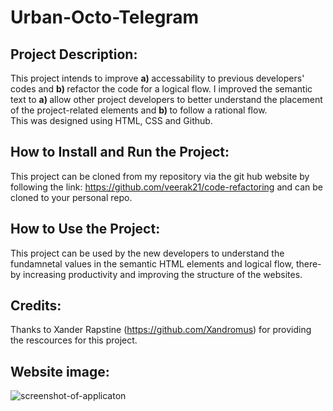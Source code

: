 # Urban-Octo-Telegram
## Project Description:
This project intends to improve 
<b>   a) </b> accessability to previous developers' codes and 
 <b>  b) </b> refactor the code for a logical flow. 
I improved the semantic text to 
<b>   a) </b> allow other project developers to better understand the placement of the project-related elements and 
<b>   b) </b> to follow a rational flow.  
This was designed using HTML, CSS and Github.
## How to Install and Run the Project:
This project can be cloned from my repository via the git hub website by following the link:
https://github.com/veerak21/code-refactoring and can be cloned to your personal repo.
## How to Use the Project:
This project can be used by the new developers to understand the fundamnetal values in the semantic HTML elements and logical flow, there-by increasing productivity and improving the structure of the websites.
## Credits:
Thanks to Xander Rapstine (https://github.com/Xandromus) for providing the rescources for this project.
## Website image:
![screenshot-of-applicaton](./assets/images/horiseon-screenshot.png)
